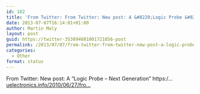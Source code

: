 ```yaml
---
id: 182
title: 'From Twitter: From Twitter: New post: A &#8220;Logic Probe &#8211; Next Gene&#8230;'
date: 2013-07-07T16:14:01+01:00
author: Martin Maly
layout: post
guid: https://twitter-353894681001721856-post
permalink: /2013/07/07/from-twitter-from-twitter-new-post-a-logic-probe-next-gene/
categories:
  - Other
format: status
---
```

From Twitter: New post: A &#8220;Logic Probe &#8211; Next Generation&#8221; https:/&#8230; [uelectronics.info/2010/06/27/fro…](https://www.uelectronics.info/2010/06/27/from-twitter-new-post-a-logic-probe-next-generation-http/)